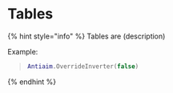 # Tables

{% hint style="info" %}
Tables are \(description\)

Example:

> ```lua
> Antiaim.OverrideInverter(false)
> ```
{% endhint %}

